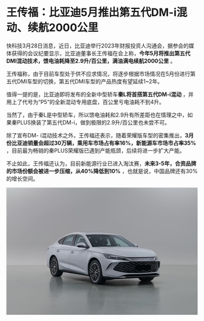 # 王传福：比亚迪5月推出第五代DM-i混动、续航2000公里

快科技3月28日消息，近日，比亚迪举行2023年财报投资人沟通会，据参会的媒体获得的会议纪要显示，比亚迪董事长王传福在会上称，**今年5月将推出第五代DMI混动技术，馈电油耗降至2.9升/百公里，满油满电续航2000公里**
。

王传福称，由于目前车型处于供不应求情况，将逐步根据市场情况在5月份进行第五代DMI车型的切换，第五代DMI车型的产品热度有望延续1~2年。

值得一提的是，比亚迪即将发布的全新中型轿车**秦L将首搭第五代DM-i混动** ，并用上了代号为“P5”的全新混动专用底盘，百公里亏电油耗不到4升。

当然了，由于秦L是中型轿车，所以馈电油耗和2.9升有所差距也在情理之中，如果秦PLUS换装了第五代DM-i，做到极限的2.9升/百公里也未尝不可。

除了宣布DM-
i混动技术之外，王传福还表示，随着荣耀版车型的密集推出，**3月份比亚迪销量会超过30万辆，乘用车市场占有率16%，新能源车市场市占率35%**
，目前最为畅销的秦PLUS荣耀版已遇到产能瓶颈，后续将进一步扩大产能。

不止如此，王传福还认为，目前新能源行业已进入淘汰赛，**未来3-5年，合资品牌的市场份额会被进一步压缩，从40%降低到10%**
，也就是说，中国品牌还有30%的增长空间。

![0d46a15a14224b7b2eb9b1746f0d93f5.jpg](https://raw.githubusercontent.com/qqhsx/qqnews_image/main/2024/03/28/王传福：比亚迪5月推出第五代DM-i混动、续航2000公里/0d46a15a14224b7b2eb9b1746f0d93f5.jpg)

